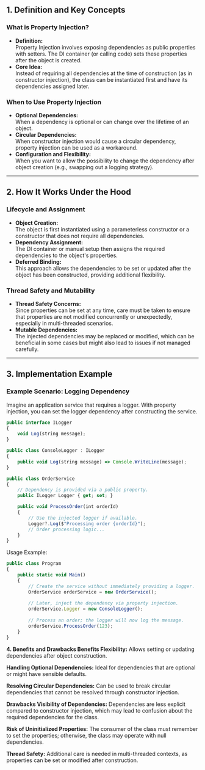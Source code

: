 ## 1. Definition and Key Concepts

### What is Property Injection?
- **Definition:**  
  Property Injection involves exposing dependencies as public properties with setters. The DI container (or calling code) sets these properties after the object is created.
- **Core Idea:**  
  Instead of requiring all dependencies at the time of construction (as in constructor injection), the class can be instantiated first and have its dependencies assigned later.

### When to Use Property Injection
- **Optional Dependencies:**  
  When a dependency is optional or can change over the lifetime of an object.
- **Circular Dependencies:**  
  When constructor injection would cause a circular dependency, property injection can be used as a workaround.
- **Configuration and Flexibility:**  
  When you want to allow the possibility to change the dependency after object creation (e.g., swapping out a logging strategy).

---

## 2. How It Works Under the Hood

### Lifecycle and Assignment
- **Object Creation:**  
  The object is first instantiated using a parameterless constructor or a constructor that does not require all dependencies.
- **Dependency Assignment:**  
  The DI container or manual setup then assigns the required dependencies to the object's properties.
- **Deferred Binding:**  
  This approach allows the dependencies to be set or updated after the object has been constructed, providing additional flexibility.

### Thread Safety and Mutability
- **Thread Safety Concerns:**  
  Since properties can be set at any time, care must be taken to ensure that properties are not modified concurrently or unexpectedly, especially in multi-threaded scenarios.
- **Mutable Dependencies:**  
  The injected dependencies may be replaced or modified, which can be beneficial in some cases but might also lead to issues if not managed carefully.

---

## 3. Implementation Example

### Example Scenario: Logging Dependency
Imagine an application service that requires a logger. With property injection, you can set the logger dependency after constructing the service.
```typescript
public interface ILogger
{
    void Log(string message);
}

public class ConsoleLogger : ILogger
{
    public void Log(string message) => Console.WriteLine(message);
}

public class OrderService
{
    // Dependency is provided via a public property.
    public ILogger Logger { get; set; }

    public void ProcessOrder(int orderId)
    {
        // Use the injected logger if available.
        Logger?.Log($"Processing order {orderId}");
        // Order processing logic...
    }
}
```

Usage Example:
```typescript
public class Program
{
    public static void Main()
    {
        // Create the service without immediately providing a logger.
        OrderService orderService = new OrderService();
        
        // Later, inject the dependency via property injection.
        orderService.Logger = new ConsoleLogger();
        
        // Process an order; the logger will now log the message.
        orderService.ProcessOrder(123);
    }
}
```

**4. Benefits and Drawbacks
Benefits
Flexibility:**
Allows setting or updating dependencies after object construction.

**Handling Optional Dependencies:**
Ideal for dependencies that are optional or might have sensible defaults.

**Resolving Circular Dependencies:**
Can be used to break circular dependencies that cannot be resolved through constructor injection.

**Drawbacks
Visibility of Dependencies:**
Dependencies are less explicit compared to constructor injection, which may lead to confusion about the required dependencies for the class.

**Risk of Uninitialized Properties:**
The consumer of the class must remember to set the properties; otherwise, the class may operate with null dependencies.

**Thread Safety:**
Additional care is needed in multi-threaded contexts, as properties can be set or modified after construction.